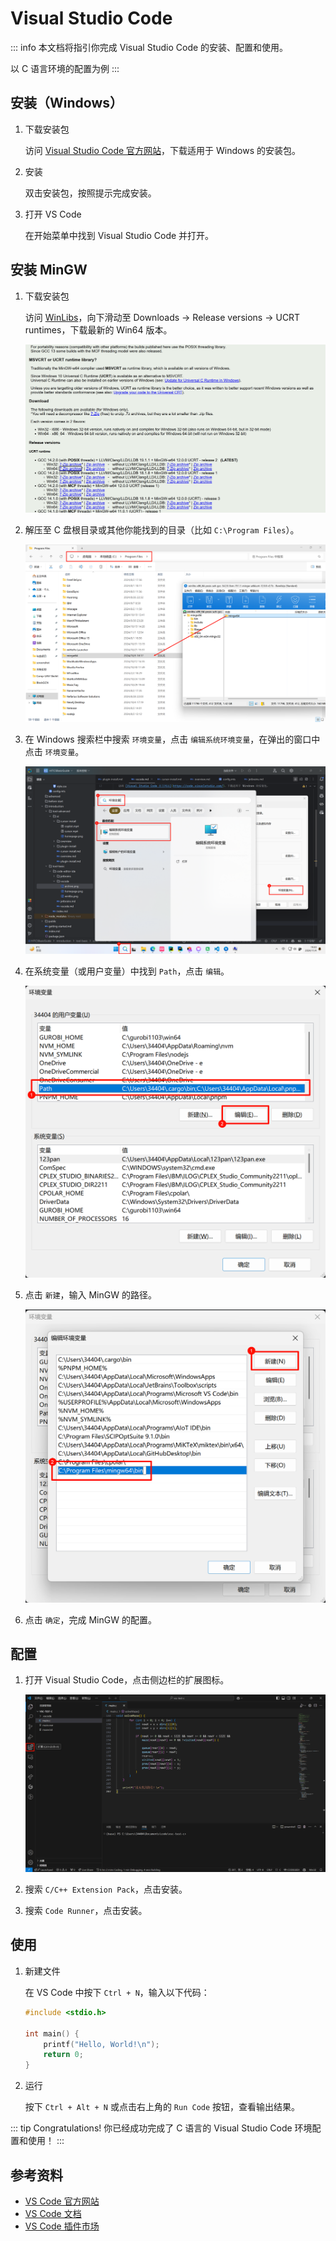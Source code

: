 # Visual Studio Code

::: info
本文档将指引你完成 Visual Studio Code 的安装、配置和使用。

以 C 语言环境的配置为例
:::

## 安装（Windows）

1. 下载安装包

   访问 [Visual Studio Code 官方网站](https://code.visualstudio.com/)，下载适用于 Windows 的安装包。

2. 安装

   双击安装包，按照提示完成安装。

3. 打开 VS Code

   在开始菜单中找到 Visual Studio Code 并打开。

## 安装 MinGW

1. 下载安装包

   访问 [WinLibs](https://winlibs.com/)，向下滑动至 Downloads -> Release versions -> UCRT runtimes，下载最新的 Win64 版本。

   ![WinLibs.png](vscode/winlibs.png)

2. 解压至 C 盘根目录或其他你能找到的目录（比如 `C:\Program Files`）。

   ![archive.png](vscode/archive.png)

3. 在 Windows 搜索栏中搜索 `环境变量`，点击 `编辑系统环境变量`，在弹出的窗口中点击 `环境变量`。

   ![env-search.png](vscode/env-search.png)

4. 在系统变量（或用户变量）中找到 `Path`，点击 `编辑`。

   ![path-edit.png](vscode/path-edit.png)

5. 点击 `新建`，输入 MinGW 的路径。

   ![path-new.png](vscode/path-new.png)

6. 点击 `确定`，完成 MinGW 的配置。

## 配置

1. 打开 Visual Studio Code，点击侧边栏的扩展图标。

   ![homepage.png](vscode/homepage.png)

2. 搜索 `C/C++ Extension Pack`，点击安装。

3. 搜索 `Code Runner`，点击安装。

## 使用

1. 新建文件

   在 VS Code 中按下 `Ctrl + N`，输入以下代码：

   ```c
   #include <stdio.h>

   int main() {
       printf("Hello, World!\n");
       return 0;
   }
   ```

2. 运行

   按下 `Ctrl + Alt + N` 或点击右上角的 `Run Code` 按钮，查看输出结果。

::: tip Congratulations!
你已经成功完成了 C 语言的 Visual Studio Code 环境配置和使用！
:::

## 参考资料

- [VS Code 官方网站](https://code.visualstudio.com/)
- [VS Code 文档](https://code.visualstudio.com/docs)
- [VS Code 插件市场](https://marketplace.visualstudio.com/vscode)
